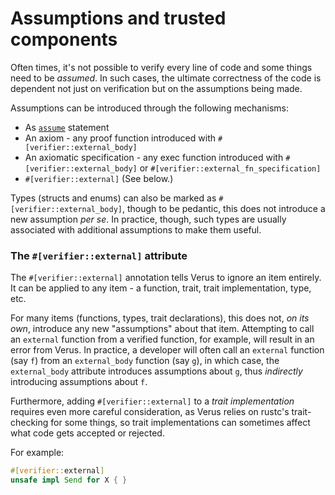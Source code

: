# Assumptions and trusted components

Often times, it's not possible to verify every line of code and some things need to be
_assumed_. In such cases, the ultimate correctness of the code is dependent not just
on verification but on the assumptions being made.

Assumptions can be introduced through the following mechanisms:

 * As [`assume`](./requires_ensures.md) statement
 * An axiom - any proof function introduced with `#[verifier::external_body]`
 * An axiomatic specification - any exec function introduced with `#[verifier::external_body]` or `#[verifier::external_fn_specification]`
 * `#[verifier::external]` (See below.)

Types (structs and enums) can also be marked as `#[verifier::external_body]`,
though to be pedantic, this does not introduce a new assumption _per se_.
In practice, though, such types are usually associated with additional assumptions
to make them useful.

### The `#[verifier::external]` attribute

The `#[verifier::external]` annotation tells Verus to ignore an item entirely.
It can be applied to any item - a function, trait, trait implementation, type, etc.

For many items (functions, types, trait declarations), this does not, _on its own_,
introduce any new "assumptions" about that item.
Attempting to call an `external` function from a verified
function, for example, will result in an error from Verus. In practice, a developer
will often call an `external` function (say `f`) from an `external_body` function (say `g`),
in which case, the `external_body` attribute introduces assumptions about `g`, thus
_indirectly_ introducing assumptions about `f`.

Furthermore, adding `#[verifier::external]` to a _trait implementation_ requires even more
careful consideration, as Verus relies on rustc's trait-checking for some things,
so trait implementations can sometimes affect what code gets accepted or rejected.

For example:

```rust
#[verifier::external]
unsafe impl Send for X { }
```
